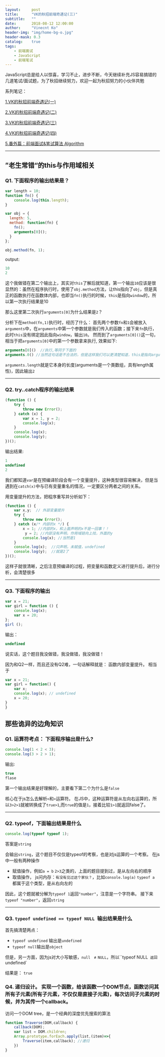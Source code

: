 ```yaml
---
layout:     post
title:      "VK的秋招前端奇遇记(三)"
subtitle:   ""
date:       2018-08-12 12:00:00
author:     "Vinecnt Ko"
header-img: "img/home-bg-o.jpg"
header-mask: 0.3
catalog:    true
tags:
    - 前端面试
    - JavaScript
    - 前端笔试
---
```


JavaScript总是给人以惊喜，学习不止，进步不断，今天继续补充JS容易搞错的几道笔试/面试题，为了秋招继续努力，欢迎一起为秋招努力的小伙伴共勉

系列笔记：

[1.VK的秋招前端奇遇记(一)](https://forrany.github.io/2018/08/10/2018-08-10-VK-mistake-1/)

[2.VK的秋招前端奇遇记(二)](https://forrany.github.io/2018/08/11/2018-08-11-VK-mistake-2/)

[3.VK的秋招前端奇遇记(三)](https://forrany.github.io/2018/08/12/2018-08-12-VK-mistake-3/)

[4.VK的秋招前端奇遇记(四)](https://forrany.github.io/2018/09/04/2018-09-04-VK-mistake-4/)

[5.番外篇：前端面试&笔试算法 Algorithm](https://forrany.github.io/2018/08/21/2018-08-21-front-end-interview-algorithm/)

---

##  ”老生常错“的this与作用域相关

### Q1. 下面程序的输出结果是？

```javascript
var length = 10;
function fn() {
	console.log(this.length);
}

var obj = {
  length: 5,
  method: function(fn) {
    fn();
    arguments[0]();
  }
};

obj.method(fn, 1);
```



output: 

```javascript
10
2
```

这个我做错在第二个输出上，其实对`this`了解后就知道，第一个输出`10`应该是很显然的：虽然在程序执行时，使用了`obj.method`方法，让this指向了`obj`，但是真正的函数执行在函数体内部，也即当`fn()`执行的时候，`this`是指向`window`的，所以第一次执行结果是10

那么这里第二次执行`arguments[0]`为什么结果是`2`？

分析下在`method(fn,1)`执行时，经历了什么： 首先两个参数`fn`和`1`会被放入`arguments`中，在`arguments`中第一个参数就是我们传入的函数；接下来`fn`执行，此时`this`没有绑定因此指向`window`，输出`10`。 然而到了`arguments[0]()`这一句，相当于把`arguments[0]`中的第一个参数拿来执行, 效果如下:

```javascript
arguments[0]()  //执行,等同于下面的
arguments.0() //当然这句话是不合法的，但是这样我们可以更清楚知道，this是指向arguments实例本身
```

`arguments.length`就是它本身的长度(arguments是一个类数组，具有length属性)，因此输出`2`

---

### Q2. try..catch程序的输出结果

```javascript
(function () {
    try {
        throw new Error();
    } catch (x) {
        var x = 1, y = 2;
        console.log(x);
    }
    console.log(x);
    console.log(y);
})();
```

输出结果:

```javascript
1
undefined
2
```

我们都知道`var`是在预编译阶段会有一个变量提升，这种类型很容易解决，但是当遇到在`catch(x)`中与已有变量重名的情况，一定要区分两者之间的关系。

用变量提升的方法，把程序重写并分析如下：

```javascript
(function () {
    var x,y;  // 外部变量提升
    try {
        throw new Error();
    } catch (x/* 内部的x */) {
		x = 1; //内部的x，和上面声明的x不是一回事！！
         y = 2; //内部没有声明，作用域链向上找，外面的y
        console.log(x); //当然是1
    }
    console.log(x);  //只声明，未赋值，undefined
    console.log(y);  //就是2了
})();
```

这样子就很清晰，之后注意预编译的过程，把变量和函数定义进行提升后，进行分析，会清楚很多

---

### Q3. 下面程序的输出

```javascript
var x = 21;
var girl = function () {
    console.log(x);
    var x = 20;
};
girl ();
```

输出：

```javascript
undefined
```

说实话，这个题目我没做错，我没做错，我没做错！

因为和Q2一样，而且还没有Q2难，一句话解释就是： 函数内部变量提升。 相当于

```javascript
var x = 21;
var girl = function() {
    var x;
    console.log(x); // undefined
    x = 20;
}
}
```



## 那些诡异的边角知识

### Q1.  运算符考点： 下面程序输出是什么?

```javascript
console.log(1 < 2 < 3);
console.log(3 > 2 > 1);
```

输出:

```javascript
true
flase
```

第一个输出结果是好理解的，主要看下第二个为什么是`false`

核心在于js怎么去解析`<`和`>`运算符。 在JS中，这种运算符是从左向右运算的，所以`3>2>1`就被转换成了`true>1`,而`true`的值是`1`，接着比较`1>1`就返回false了。

---

### Q2. typeof，下面输出结果是什么

```javascript
console.log(typeof typeof 1);
```

答案是`string`

会输出`string`，这个题目不仅仅是typeof的考察，也是对js运算的一个考察。 在js中一般有两种操作

* 赋值操作，例如`a = b` `2>3`之类的，上面的题目提到过，是从左向右的顺序
* 取值操作， js问内存：`有没有见过这个家伙？`，比如`console.log(a)` `typeof a` 都属于这个类型，是从右向左的

因此，这个题就被分解为`typeof 1`返回`"number"`，注意是一个字符串。 接下来`typeof "number"`，返回`string`

---

### Q3. `typeof undefined == typeof NULL `输出结果是什么

首先搞清楚两点：

* `typeof undefined` 输出是`undefined`
* `typeof null`输出是`object`

但是，另一方面，因为js对大小写敏感，`null ` ≠ `NULL`，所以``typeof NULL` 返回`undefined`

结果是： `true`

### Q4. 递归设计。 实现一个函数，给该函数一个DOM节点，函数访问其所有子元素(所有子元素，不仅仅是直接子元素)，每次访问子元素的时候，并为其传一个callback。

访问一个DOM tree，是一个经典的深度优先搜索的算法

```javascript
function Traverse(DOM,callback) {
    callback(DOM);
    var list = DOM.children;
    Array.prototype.forEach.apply(list,(item)=>{
        Traverse(item,callback); //递归
    })
}
```

